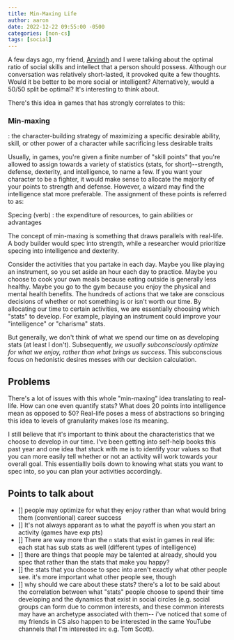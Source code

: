 ```yaml
---
title: Min-Maxing Life
author: aaron
date: 2022-12-22 09:55:00 -0500
categories: [non-cs]
tags: [social]
---
```


A few days ago, my friend, [Arvindh](https://arvindh-manian.github.io/ "Arvindh's Blog") and I were talking about the optimal ratio of social skills and intellect that a person should possess. Although our conversation was relatively short-lasted, it provoked quite a few thoughts. Would it be better to be more social or intelligent? Alternatively, would a 50/50 split be optimal? It's interesting to think about.

There's this idea in games that has strongly correlates to this:

### Min-maxing
: the character-building strategy of maximizing a specific desirable ability, skill, or other power of a character while sacrificing less desirable traits

Usually, in games, you're given a finite number of "skill points" that you're allowed to assign towards a variety of statistics (stats, for short)--strength, defense, dexterity, and intelligence, to name a few. If you want your character to be a fighter, it would make sense to allocate the majority of your points to strength and defense. However, a wizard may find the intelligence stat more preferable. The assignment of these points is referred to as:

Specing (verb)
: the expenditure of resources, to gain abilities or advantages

The concept of min-maxing is something that draws parallels with real-life. A body builder would spec into strength, while a researcher would prioritize specing into intelligence and dexterity.

Consider the activities that you partake in each day. Maybe you like playing an instrument, so you set aside an hour each day to practice. Maybe you choose to cook your own meals because eating outside is generally less healthy. Maybe you go to the gym because you enjoy the physical and mental health benefits. The hundreds of actions that we take are conscious decisions of whether or not something is or isn't worth our time. By allocating our time to certain activities, we are essentially choosing which "stats" to develop. For example, playing an instrument could improve your "intelligence" or "charisma" stats.

But generally, we don't think of what we spend our time on as developing stats (at least I don't). Subsequently, *we usually subconsciously optimize for what we enjoy, rather than what brings us success*. This subconscious focus on hedonistic desires messes with our decision calculation. 


## Problems

There's a lot of issues with this whole "min-maxing" idea translating to real-life. How can one even quantify stats? What does 20 points into intelligence mean as opposed to 50? Real-life poses a mess of abstractions so bringing this idea to levels of granularity makes lose its meaning.

I still believe that it's important to think about the characteristics that we choose to develop in our time. I've been getting into self-help books this past year and one idea that stuck with me is to identify your values so that you can more easily tell whether or not an activity will work towards your overall goal. This essentiallly boils down to knowing what stats you want to spec into, so you can plan your activities accordingly. 


## Points to talk about
- [] people may optimize for what they enjoy rather than what would bring them (conventional) career success
- [] It's not always apparant as to what the payoff is when you start an activity (games have exp pts)
- [] There are way more than the `n` stats that exist in games in real life: each stat has sub stats as well (different types of intelligence)
- [] there are things that people may be talented at already, should you spec that rather than the stats that make you happy?
- [] the stats that you choose to spec into aren't exactly what other people see. it's more important what other people see, though
- [] why should we care about these stats? there's a lot to be said about the correlation between what "stats" people choose to spend their time developing and the dynamics that exist in social circles (e.g. social groups can form due to common interests, and these common interests may have an archetype associated with them-- i've noticed that some of my friends in CS also happen to be interested in the same YouTube channels that I'm interested in: e.g. Tom Scott).